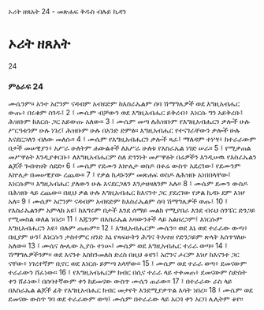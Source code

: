﻿
 ኦሪት ዘጸአት 24 - መጽሐፍ ቅዱስ ብሉይ ኪዳን
# ኦሪት ዘጸአት
24
### ምዕራፍ 24
ሙሴንም። አንተ አሮንም ናዳብም አብዩድም ከእስራኤልም ሰባ ሽማግሌዎች ወደ እግዚአብሔር ውጡ፥ በሩቁም ስገዱ፤
2 ፤ ሙሴም ብቻውን ወደ እግዚአብሔር ይቅረብ፥ እነርሱ ግን አይቅረቡ፤ ሕዝቡም ከእርሱ ጋር አይውጡ አለው።
3 ፤ ሙሴም መጣ ለሕዝቡም የእግዚአብሔርን ቃሎች ሁሉ ሥርዓቱንም ሁሉ ነገረ፤ ሕዝቡም ሁሉ በአንድ ድምፅ። እግዚአብሔር የተናገራቸውን ቃሎች ሁሉ እናደርጋለን ብለው መለሱ።
4 ፤ ሙሴም የእግዚአብሔርን ቃሎች ጻፈ፤ ማለዳም ተነሣ፥ ከተራራውም በታች መሠዊያን፥ አሥራ ሁለትም ሐውልቶች ለአሥራ ሁለቱ የእስራኤል ነገድ ሠራ።
5 ፤ የሚቃጠል መሥዋዕት እንዲያቀርቡ፥ ለእግዚአብሔርም ስለ ደኅንነት መሥዋዕት በሬዎችን እንዲሠዉ የእስራኤልን ልጆች ጐበዛዝት ሰደደ።
6 ፤ ሙሴም የደሙን እኵሌታ ወስዶ በቆሬ ውስጥ አደረገው፤ የደሙንም እኵሌታ በመሠዊያው ረጨው።
7 ፤ የቃል ኪዳኑንም መጽሐፍ ወስዶ ለሕዝቡ አነበበላቸው፤ እነርሱም። እግዚአብሔር ያለውን ሁሉ እናደርጋለን እንታዘዛለንም አሉ።
8 ፤ ሙሴም ደሙን ውስዶ በሕዝቡ ላይ ረጨው። በዚህ ቃል ሁሉ እግዚአብሔር ከእናንተ ጋር ያደረገው የቃል ኪዳኑ ደም እነሆ አለ።
9 ፤ ሙሴም አሮንም ናዳብም አብዩድም ከእስራኤልም ሰባ ሽማግሌዎች ወጡ፤
10 ፤ የእስራኤልንም አምላክ አዩ፤ ከእግሩም በታች እንደ ሰማይ መልክ የሚያበራ እንደ ብሩህ ሰንፔር ድንጋይ የሚመስል ወለል ነበረ።
11 ፤ እጁንም በእስራኤል አዛውንቶች ላይ አልዘረጋም፤ እነርሱም እግዚአብሔርን አዩ፥ በሉም ጠጡም።
12 ፤ እግዚአብሔርም ሙሴን። ወደ እኔ ወደ ተራራው ውጣ፥ በዚያም ሁን፤ እነርሱን ታስተምር ዘንድ እኔ የጻፍሁትን ሕግና ትእዛዝ የድንጋይም ጽላት እሰጥሃለሁ አለው።
13 ፤ ሙሴና ሎሌው ኢያሱ ተነሡ፤ ሙሴም ወደ እግዚአብሔር ተራራ ወጣ።
14 ፤ ሽማግሌዎችንም። ወደ እናንተ እስክንመለስ ድረስ በዚህ ቆዩን፤ አሮንና ሖርም እነሆ ከእናንተ ጋር ናቸው፥ ነገረተኛም ቢኖር ወደ እነርሱ ይምጣ አላቸው።
15 ፤ ሙሴም ወደ ተራራ ወጣ፥ ደመናውም ተራራውን ሸፈነው።
16 ፤ የእግዚአብሔርም ክብር በሲና ተራራ ላይ ተቀመጠ፥ ደመናውም ስድስት ቀን ሸፈነው፤ በሰባተኛውም ቀን ከደመናው ውስጥ ሙሴን ጠራው።
17 ፤ በተራራው ራስ ላይ በእስራኤል ልጆች ፊት የእግዚአብሔር ክብር መታየት እንደሚያቃጥል እሳት ነበረ።
18 ፤ ሙሴም ወደ ደመናው ውስጥ ገባ ወደ ተራራውም ወጣ፤ ሙሴም በተራራው ላይ አርባ ቀን አርባ ሌሊትም ቆየ።
